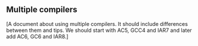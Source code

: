 ## Multiple compilers

[A document about using multiple compilers. It should include differences between them and tips. We should start with AC5, GCC4 and IAR7 and later add AC6, GC6 and IAR8.]
